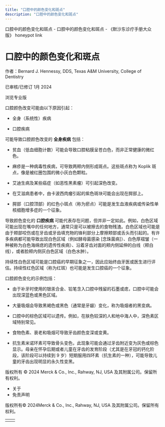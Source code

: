 ```yaml
---
title: "口腔中的颜色变化和斑点"
description: "口腔中的颜色变化和斑点"
---
```


﻿口腔中的颜色变化和斑点 \- 口腔中的颜色变化和斑点 \- 《默沙东诊疗手册大众版》 honeypot link

# 口腔中的颜色变化和斑点

作者：Bernard J. Hennessy, DDS, Texas A&M University, College of Dentistry

已审核/已修订 1月 2024

浏览专业版

口腔颜色改变可能由以下原因引起：

- 全身（系统性）疾病

- 口腔疾病


可能导致口腔颜色改变的 **全身疾病** 包括：

- 贫血（低血细胞计数）可能会导致口腔粘膜呈苍白色，而非正常健康的微红色。

- 麻疹是一种病毒性疾病，可导致两颊内侧形成斑点。这些斑点称为 Koplik 斑点，像是被红圈包围的微小灰白色颗粒。

- 艾迪生病及某些癌症（如恶性黑素瘤）可引起深色改变。

- 在艾滋病患者中，由卡波西肉瘤引起的紫色斑块可能会出现在腭部上。

- 腭部（口腔顶部）的红色小斑点（称为瘀点）可能是发生血液疾病或传染性单核细胞增多症的一个征象。


导致颜色变化的 **口腔疾病** 可能代表存在问题，但并非一定如此。例如，白色区域可能出现在嘴中的任何地方，通常只是可以被擦去的食物残渣。白色区域也可能是由于颊部咬伤或在牙齿或牙齿填充物的锋利部分上摩擦颊部或舌头而引起的。有许多疾病都可能导致出现白色区域（例如酵母菌感染 \[念珠菌病\]）、白色厚褶皱（一种被称为白色海绵痣的遗传性疾病）、沿着牙齿对面的颊内侧延伸的白线（颊白线），或者脸颊内侧灰白色区域（白色水肿）。

持续性白色区域可能是口腔癌的早期征象之一，因此应始终由牙医或医生进行评估。持续性红色区域（称为红斑）也可能是发生口腔癌的一个征象。

口腔颜色变化的示例包括：

- 由于补牙时使用的银汞合金、铅笔含入口腔中残留的石墨或痣，口腔中可能会出现深蓝色或黑色区域。

- 大量吸烟会导致黑褐色或黑色（通常是牙龈）变化，称为吸烟者的黑变病。

- 口腔中的棕色区域可以遗传。例如，在肤色较深的人和地中海人中，深色素区域特别常见。

- 食物色素、衰老和吸烟可导致牙齿颜色变深或变黄。

- 抗生素米诺环素可导致骨头变色，此现象可能会通过牙齿附近变为灰色或棕色显示。母亲在怀孕后期或者儿童在牙齿的发育阶段（尤其是在牙冠的钙化阶段，该阶段可以持续到 9 岁）短期服用四环素（抗生素的一种），可能导致儿童的牙齿出现明显的永久性变黑。




版权所有 © 2024
Merck & Co., Inc., Rahway, NJ, USA 及其附属公司。保留所有权利。

- 关于
- 免责声明

版权所有© 2024Merck & Co., Inc., Rahway, NJ, USA 及其附属公司。保留所有权利。

|     |     |
| --- | --- |
|  |  |